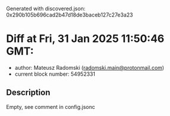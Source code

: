 Generated with discovered.json: 0x290b105b696cad2b47d18de3baceb127c27e3a23

# Diff at Fri, 31 Jan 2025 11:50:46 GMT:

- author: Mateusz Radomski (<radomski.main@protonmail.com>)
- current block number: 54952331

## Description

Empty, see comment in config.jsonc
